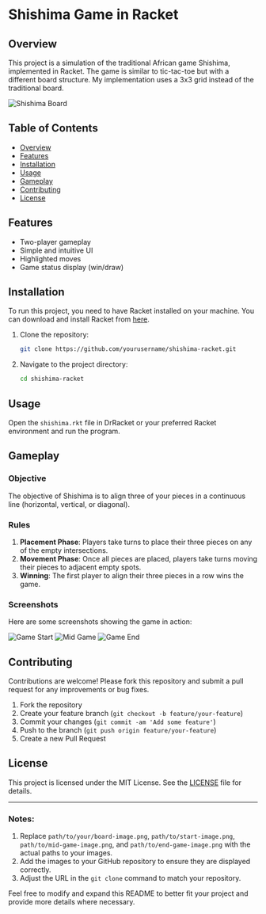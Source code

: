 
# Shishima Game in Racket

## Overview

This project is a simulation of the traditional African game Shishima, implemented in Racket. The game is similar to tic-tac-toe but with a different board structure. My implementation uses a 3x3 grid instead of the traditional board.

![Shishima Board](path/to/your/board-image.png)

## Table of Contents

- [Overview](#overview)
- [Features](#features)
- [Installation](#installation)
- [Usage](#usage)
- [Gameplay](#gameplay)
- [Contributing](#contributing)
- [License](#license)

## Features

- Two-player gameplay
- Simple and intuitive UI
- Highlighted moves
- Game status display (win/draw)

## Installation

To run this project, you need to have Racket installed on your machine. You can download and install Racket from [here](https://racket-lang.org/).

1. Clone the repository:
   ```bash
   git clone https://github.com/yourusername/shishima-racket.git
   ```

2. Navigate to the project directory:
   ```bash
   cd shishima-racket
   ```

## Usage

Open the `shishima.rkt` file in DrRacket or your preferred Racket environment and run the program.

## Gameplay

### Objective

The objective of Shishima is to align three of your pieces in a continuous line (horizontal, vertical, or diagonal).

### Rules

1. **Placement Phase**: Players take turns to place their three pieces on any of the empty intersections.
2. **Movement Phase**: Once all pieces are placed, players take turns moving their pieces to adjacent empty spots.
3. **Winning**: The first player to align their three pieces in a row wins the game.

### Screenshots

Here are some screenshots showing the game in action:

![Game Start](path/to/start-image.png)
![Mid Game](path/to/mid-game-image.png)
![Game End](path/to/end-game-image.png)

## Contributing

Contributions are welcome! Please fork this repository and submit a pull request for any improvements or bug fixes.

1. Fork the repository
2. Create your feature branch (`git checkout -b feature/your-feature`)
3. Commit your changes (`git commit -am 'Add some feature'`)
4. Push to the branch (`git push origin feature/your-feature`)
5. Create a new Pull Request

## License

This project is licensed under the MIT License. See the [LICENSE](LICENSE) file for details.

---

### Notes:

1. Replace `path/to/your/board-image.png`, `path/to/start-image.png`, `path/to/mid-game-image.png`, and `path/to/end-game-image.png` with the actual paths to your images.
2. Add the images to your GitHub repository to ensure they are displayed correctly.
3. Adjust the URL in the `git clone` command to match your repository.

Feel free to modify and expand this README to better fit your project and provide more details where necessary.
